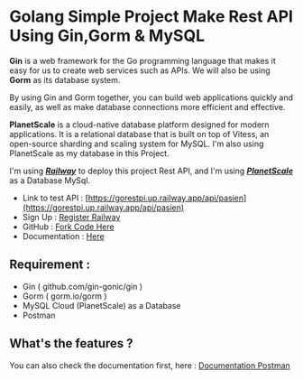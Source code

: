 # Golang Simple Project Make Rest API Using Gin,Gorm & MySQL

**Gin** is a web framework for the Go programming language that makes it easy for us to create web services such as APIs. We will also be using **Gorm** as its database system.

By using Gin and Gorm together, you can build web applications quickly and easily, as well as make database connections more efficient and effective.

**PlanetScale** is a cloud-native database platform designed for modern applications. It is a relational database that is built on top of Vitess, an open-source sharding and scaling system for MySQL. I'm also using PlanetScale as my database in this Project.

I'm using [_**Railway**_](https://railway.app?referralCode=CANLESS) to deploy this project Rest API, and I'm using [_**PlanetScale**_](https://planetscale.com/) as a Database MySql.

- Link to test API : [https://gorestpi.up.railway.app/api/pasien](https://gorestpi.up.railway.app/api/pasien)  
- Sign Up : [Register Railway](https://railway.app?referralCode=CANLESS)  
- GitHub : [Fork Code Here](https://github.com/zoelabbb/go-restpi-gin)
- Documentation : [Here](https://documenter.getpostman.com/view/11527487/2s93RNzExo#project-golang-builds-rest-api-with-gin-gorm-mysql-planetscale)

## Requirement :
- Gin ( github.com/gin-gonic/gin )
- Gorm ( gorm.io/gorm )
- MySQL Cloud (PlanetScale) as a Database
- Postman

## What's the features ?

You can also check the documentation first, here :
[Documentation Postman](https://documenter.getpostman.com/view/11527487/2s93RNzExo#project-golang-builds-rest-api-with-gin-gorm-mysql-planetscale)

